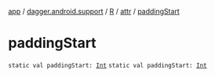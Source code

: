 [app](../../../index.md) / [dagger.android.support](../../index.md) / [R](../index.md) / [attr](index.md) / [paddingStart](./padding-start.md)

# paddingStart

`static val paddingStart: `[`Int`](https://kotlinlang.org/api/latest/jvm/stdlib/kotlin/-int/index.html)
`static val paddingStart: `[`Int`](https://kotlinlang.org/api/latest/jvm/stdlib/kotlin/-int/index.html)